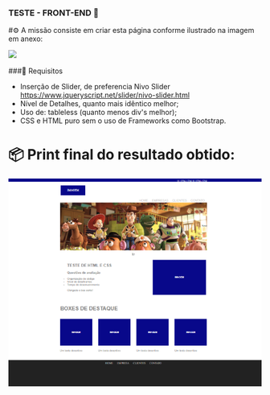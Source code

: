 ### TESTE - FRONT-END 📜


#⚙️ A missão consiste em criar esta página conforme ilustrado na imagem em anexo: 

 <img src="https://github.com/juniorzs2/Teste-Front-End/blob/main/Img/refer%C3%AAncia_teste-web.jpeg" width="" height="" >

 ###🌱 Requisitos
 
- Inserção  de Slider, de preferencia Nivo Slider https://www.jqueryscript.net/slider/nivo-slider.html
- Nível de Detalhes, quanto mais idêntico melhor;
- Uso de: tableless (quanto menos div's melhor);
- CSS e HTML puro sem o uso de Frameworks como Bootstrap.


# 📦 Print final do resultado obtido:
 <img src="https://github.com/juniorzs2/Teste-Front-End/blob/main/Img/Tela%20acabamento.png" width="" height="" >

